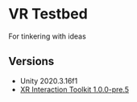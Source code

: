 # VR Testbed
For tinkering with ideas

## Versions
- Unity 2020.3.16f1
- [XR Interaction Toolkit 1.0.0-pre.5](http://docs.unity3d.com/Packages/com.unity.xr.interaction.toolkit@1.0/manual/index.html)
